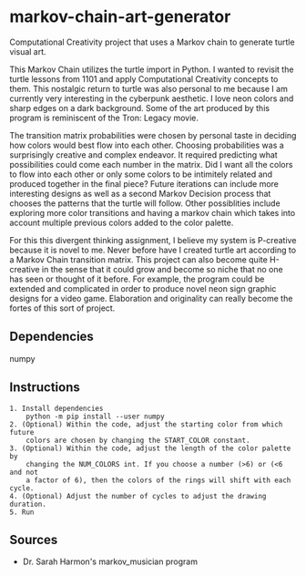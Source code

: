# markov-chain-art-generator

Computational Creativity project that uses a Markov chain to generate turtle
visual art.

This Markov Chain utilizes the turtle import in Python. I wanted to revisit the
turtle lessons from 1101 and apply Computational Creativity concepts to them.
This nostalgic return to turtle was also personal to me because I am currently
very interesting in the cyberpunk aesthetic. I love neon colors and sharp edges
on a dark background. Some of the art produced by this program is reminiscent of
the Tron: Legacy movie.

The transition matrix probabilities were chosen by personal taste in deciding
how colors would best flow into each other. Choosing probabilities was a
surprisingly creative and complex endeavor. It required predicting what
possibilities could come each number in the matrix. Did I want all the colors
to flow into each other or only some colors to be intimitely related and
produced together in the final piece?
Future iterations can include more interesting designs as well as a second
Markov Decision process that chooses the patterns that the turtle will follow.
Other possiblities include exploring more color transitions and having a markov
chain which takes into account multiple previous colors added to the color
palette.

For this this divergent thinking assignment, I believe my system is P-creative
because it is novel to me. Never before have I created turtle art according to a
Markov Chain transition matrix.
This project can also become quite H-creative in the sense that it could grow
and become so niche that no one has seen or thought of it before. For example,
the program could be extended and complicated in order to produce novel neon
sign graphic designs for a video game. Elaboration and originality can really
become the fortes of this sort of project.

## Dependencies

numpy

## Instructions

    1. Install dependencies
        python -m pip install --user numpy
    2. (Optional) Within the code, adjust the starting color from which future
        colors are chosen by changing the START_COLOR constant.
    3. (Optional) Within the code, adjust the length of the color palette by
        changing the NUM_COLORS int. If you choose a number (>6) or (<6 and not
        a factor of 6), then the colors of the rings will shift with each cycle.
    4. (Optional) Adjust the number of cycles to adjust the drawing duration.
    5. Run

## Sources

* Dr. Sarah Harmon's markov_musician program
